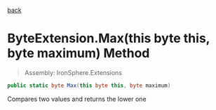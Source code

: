 ﻿

[back](/IronSphere.Extensions/types/ByteExtension)

# ByteExtension.Max(this byte this, byte maximum) Method

> Assembly: IronSphere.Extensions

```csharp
public static byte Max(this byte this, byte maximum)
```

Compares two values and returns the lower one

 
